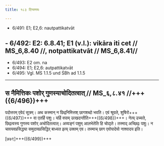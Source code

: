 ```yaml
---
title: १८३ टिप्पणयः

---
```

- 6/491: E1; E2,6: nautpattikatvāt
## - 6/492: E2: 6.8.41; E1 (v.l.): vikāra iti cet // MS_6,8.40 //, notpattikatvāt // MS_6,8.41//
- 6/493: E2 om. na
- 6/494: E1; E2,6: autpattikatvāt
- 6/495: Vgl. MS 1.1.5 und ŚBh ad 1.1.5

____________________________________________


## स नैमित्तिकः पशोर् गुणस्याचोदितत्वात् // MS_६,८.४१ //+++({6/496})+++
पदोत्तरम् एवेदं सूत्रम्। अथ कस्मान् न छिद्रनिमित्तश् छागशब्दो भवति। एवं श्रूयते, शुषिरो+++({6/497})+++ वा एतर्हि पशुः। यर्हि वपाम् उत्खदन्तीति+++({6/498})+++। नेत्य् उच्यते, छिद्रत्वस्य गुणस्य पशोर् अचोदितत्वात्। अव्यङ्गं पशुम् आलभेतेति हि चोद्यते। तस्माद् अच्छिद्रः पशुः। न चावयवप्रसिद्ध्या समुदायप्रसिद्धिर् बाध्यत इत्य् उक्तम् एव। तस्माच् छाग एवोपादेयो नाश्वादय इति।

[७७९]+++({6/499})+++
